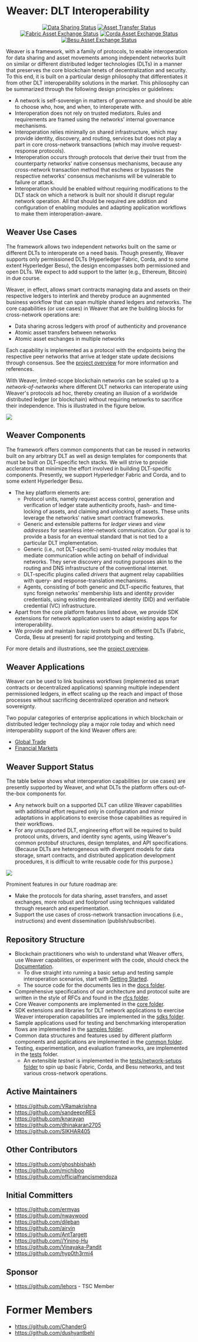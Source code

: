 <!--
 Copyright IBM Corp. All Rights Reserved.

 SPDX-License-Identifier: CC-BY-4.0
 -->
# Weaver: DLT Interoperability

<div align="center">

[![Data Sharing Status](https://github.com/hyperledger/cacti/actions/workflows/test_data-sharing.yml/badge.svg?event=push)](https://github.com/hyperledger/cacti/actions/workflows/test_data-sharing.yml) [![Asset Transfer Status](https://github.com/hyperledger/cacti/actions/workflows/test_asset-transfer.yml/badge.svg?event=push)](https://github.com/hyperledger/cacti/actions/workflows/test_asset-transfer.yml)  
[![Fabric Asset Exchange Status](https://github.com/hyperledger/cacti/actions/workflows/test_asset-exchange-fabric.yml/badge.svg?event=push)](https://github.com/hyperledger/cacti/actions/workflows/test_asset-exchange-fabric.yml) [![Corda Asset Exchange Status](https://github.com/hyperledger/cacti/actions/workflows/test_asset-exchange-corda.yml/badge.svg?event=push)](https://github.com/hyperledger/cacti/actions/workflows/test_asset-exchange-corda.yml) [![Besu Asset Exchange Status](https://github.com/hyperledger/cacti/actions/workflows/test_asset-exchange-besu.yml/badge.svg?event=push)](https://github.com/hyperledger/cacti/actions/workflows/test_asset-exchange-besu.yml)

</div>

Weaver is a framework, with a family of protocols, to enable interoperation for data sharing and asset movements among independent networks built on similar or different distributed ledger technologies (DLTs) in a manner that preserves the core blockchain tenets of decentralization and security. To this end, it is built on a particular design philosophy that differentiates it from other DLT interoperability solutions in the market. This philosophy can be summarized through the following design principles or guidelines:
- A network is self-sovereign in matters of governance and should be able to choose who, how, and when, to interoperate with.
- Interoperation does not rely on trusted mediators. Rules and requirements are framed using the networks' internal governance mechanisms.
- Interoperation relies minimally on shared infrastructure, which may provide identity, discovery, and routing, services but does not play a part in core cross-network transactions (which may involve request-response protocols).
- Interoperation occurs through protocols that derive their trust from the counterparty networks' native consensus mechanisms, because any cross-network transaction method that eschews or bypasses the respective networks' consensus mechanisms will be vulnerable to failure or attack.
- Interoperation should be enabled without requiring modifications to the DLT stack on which a network is built nor should it disrupt regular network operation. All that should be required are addition and configuration of enabling modules and adapting application workflows to make them interoperation-aware.

## Weaver Use Cases
The framework allows two independent networks built on the same or different DLTs to interoperate on a need basis. Though presently, Weaver supports only permissioned DLTs (Hyperledger Fabric, Corda, and to some extent Hyperledger Besu), the design encompasses both permissioned and open DLTs. We expect to add support to the latter (e.g., Ethereum, Bitcoin) in due course.

Weaver, in effect, allows smart contracts managing data and assets on their respective ledgers to interlink and thereby produce an augnmented business workflow that can span multiple shared ledgers and networks. The core capabilities (or use cases) in Weaver that are the building blocks for cross-network operations are:
- Data sharing across ledgers with proof of authenticity and provenance
- Atomic asset transfers between networks
- Atomic asset exchanges in multiple networks

Each capability is implemented as a protocol with the endpoints being the respective peer networks that arrive at ledger state update decisions through consensus. See the [project overview](./OVERVIEW.md) for more information and references.

With Weaver, limited-scope blockchain networks can be scaled up to a _network-of-networks_ where different DLT networks can interoperate using Weaver's protocols ad hoc, thereby creating an illusion of a worldwide distributed ledger (or blockchain) without requiring netowrks to sacrifice their independence. This is illustrated in the figure below.

<img src="./resources/images/weaver-vision.png">

## Weaver Components
The framework offers common components that can be reused in networks built on any arbitrary DLT as well as design templates for components that must be built on DLT-specific tech stacks. We will strive to provide acclerators that minimize the effort involved in building DLT-specific components. Presently, we support Hyperledger Fabric and Corda, and to some extent Hyperledger Besu.
- The key platform elements are:
  * Protocol units, namely request access control, generation and verification of ledger state authenticity proofs, hash- and time-locking of assets, and claiming and unlocking of assets. These units leverage the networks' native smart contract frameworks.
  * Generic and extensible patterns for _ledger views_ and _view addresses_ for seamless inter-network communication. Our goal is to provide a basis for an eventual standard that is not tied to a particular DLT implementation.
  * Generic (i.e., not DLT-specific) semi-trusted _relay_ modules that mediate communication while acting on behalf of individual networks. They serve discovery and routing purposes akin to the routing and DNS infrastructure of the conventional internet.
  * DLT-specific plugins called _drivers_ that augment relay capabilities with query- and response-translation mechanisms.
  * Agents, consisting of both generic and DLT-specific features, that sync foreign networks' membership lists and identity provider credentials, using existing decentralized identity (DID) and verifiable credential (VC) infrastructure.
- Apart from the core platform features listed above, we provide SDK extensions for network application users to adapt existing apps for interoperability.
- We provide and maintain basic _testnets_ built on different DLTs (Fabric, Corda, Besu at present) for rapid prototyping and testing.

For more details and illustrations, see the [project overview](./OVERVIEW.md).

## Weaver Applications

Weaver can be used to link business workflows (implemented as smart contracts or decentralized applications) spanning multiple independent permissioned ledgers, in effect scaling up the reach and impact of those processes without sacrificing decentralized operation and network sovereignty.

Two popular categories of enterprise applications in which blockchain or distributed ledger technology play a major role today and which need interoperability support of the kind Weaver offers are:
- [Global Trade](https://labs.hyperledger.org/weaver-dlt-interoperability/docs/external/user-stories/global-trade)
- [Financial Markets](https://labs.hyperledger.org/weaver-dlt-interoperability/docs/external/user-stories/financial-markets)

## Weaver Support Status
The table below shows what interoperation capabilities (or use cases) are presently supported by Weaver, and what DLTs the platform offers out-of-the-box components for.
- Any network built on a supported DLT can utilize Weaver capabilities with additional effort required only in configuration and minor adaptations in applications to exercise those capabilities as required in their workflows.
- For any unsupported DLT, engineering effort will be required to build protocol units, drivers, and identity sync agents, using Weaver's common protobuf structures, design templates, and API specifications. (Because DLTs are heterogeneous with divergent models for data storage, smart contracts, and distributed application development procedures, it is difficult to write reusable code for this purpose.)

<img src="./resources/images/weaver-support-table.png">

Prominent features in our future roadmap are:
- Make the protocols for data sharing, asset transfers, and asset exchanges, more robust and foolproof using techniques validated through research and experimentation.
- Support the use cases of cross-network transaction invocations (i.e., instructions) and event dissemination (publish/subscribe).

## Repository Structure
- Blockchain practitioners who wish to understand what Weaver offers, use Weaver capabilities, or experiment with the code, should check the [Documentation](https://hyperledger-labs.github.io/weaver-dlt-interoperability).
  * To dive straight into running a basic setup and testing sample interoperation scenarios, start with [Getting Started](https://labs.hyperledger.org/weaver-dlt-interoperability/docs/external/getting-started/guide).
  * The source code for the documents lies in the [docs folder](./docs).
- Comprehensive specifications of our architecture and protocol suite are written in the style of RFCs and found in the [rfcs folder](./rfcs).
- Core Weaver components are implemented in the [core folder](./core).
- SDK extensions and libraries for DLT network applications to exercise Weaver interoperation capabilities are implemented in the [sdks folder](./sdks).
- Sample applications used for testing and benchmarking interoperation flows are implemented in the [samples folder](./samples).
- Common data structures and features used by different platform components and applications are implemented in the [common folder](./common).
- Testing, experimentation, and evaluation frameworks, are implemented in the [tests](./tests) folder.
  * An extensible _testnet_ is implemented in the [tests/network-setups folder](./tests/network-setups) to spin up basic Fabric, Corda, and Besu networks, and test various cross-network operations.

## Active Maintainers
- https://github.com/VRamakrishna
- https://github.com/sandeepnRES
- https://github.com/knarayan
- https://github.com/dhinakaran2705
- https://github.com/SIKHAR405

## Other Contributors
- https://github.com/ghoshbishakh
- https://github.com/michiboo
- https://github.com/officialfrancismendoza

## Initial Committers
- https://github.com/ermyas
- https://github.com/nwaywood
- https://github.com/dileban
- https://github.com/airvin
- https://github.com/AntTargett
- https://github.com//Yining-Hu
- https://github.com/Vinayaka-Pandit
- https://github.com/hyp0th3rmi4

## Sponsor
- https://github.com/lehors - TSC Member

# Former Members
- https://github.com/ChanderG
- https://github.com/dushyantbehl
